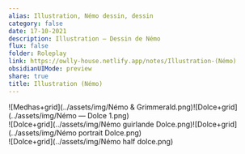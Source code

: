 ```yaml
---
alias: Illustration, Némo dessin, dessin
category: false
date: 17-10-2021
description: Illustration — Dessin de Némo
flux: false
folder: Roleplay
link: https://owlly-house.netlify.app/notes/Illustration-(Némo)
obsidianUIMode: preview
share: true
title: Illustration (Némo)
---
```



![Medhas+grid](../assets/img/Némo & Grimmerald.png)![Dolce+grid](../assets/img/Némo — Dolce 1.png)  
![Dolce+grid](../assets/img/Némo guirlande Dolce.png)![Dolce+grid](../assets/img/Némo portrait Dolce.png)  
![Dolce+grid](../assets/img/Némo half dolce.png)